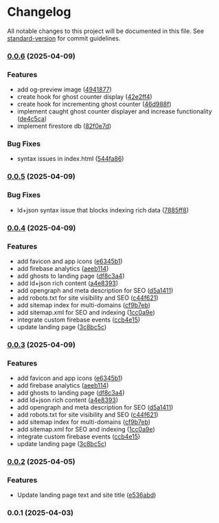 # Changelog

All notable changes to this project will be documented in this file. See [standard-version](https://github.com/conventional-changelog/standard-version) for commit guidelines.

### [0.0.6](https://github.com/pabron7/alpkurt-portfolio-landing/compare/v0.0.5...v0.0.6) (2025-04-09)


### Features

* add og-preview image ([4941877](https://github.com/pabron7/alpkurt-portfolio-landing/commit/4941877896db730e2df51cf36d9357db92552edf))
* create hook for ghost counter display ([42e2ff4](https://github.com/pabron7/alpkurt-portfolio-landing/commit/42e2ff46bbf7edadeaca09e85cc771b467771063))
* create hook for incrementing ghost counter ([46d988f](https://github.com/pabron7/alpkurt-portfolio-landing/commit/46d988f0fb75cc2dab1288077ce9814d9c198211))
* implement caught ghost counter displayer and increase functionality ([de4c5ca](https://github.com/pabron7/alpkurt-portfolio-landing/commit/de4c5ca385825d537121439d663f15f2f02bc230))
* implement firestore db ([82f0e7d](https://github.com/pabron7/alpkurt-portfolio-landing/commit/82f0e7ddbd68ad9263ded5df8cf1182a9289defc))


### Bug Fixes

* syntax issues in index.html ([544fa86](https://github.com/pabron7/alpkurt-portfolio-landing/commit/544fa862aae5a11b77ff346fe59f71149c9d4d8f))

### [0.0.5](https://github.com/pabron7/alpkurt-portfolio-landing/compare/v0.0.4...v0.0.5) (2025-04-09)


### Bug Fixes

* ld+json syntax issue that blocks indexing rich data ([7885ff8](https://github.com/pabron7/alpkurt-portfolio-landing/commit/7885ff890e146419deac19a65045b05ed9637834))

### [0.0.4](https://github.com/pabron7/alpkurt-portfolio-landing/compare/v0.0.2...v0.0.4) (2025-04-09)


### Features

* add favicon and app icons ([e6345b1](https://github.com/pabron7/alpkurt-portfolio-landing/commit/e6345b110df72a41648167af55382f9e53cfe986))
* add firebase analytics ([aeeb114](https://github.com/pabron7/alpkurt-portfolio-landing/commit/aeeb114ce642fe401c1011cbc07bd7bd92c476d2))
* add ghosts to landing page ([df8c3a4](https://github.com/pabron7/alpkurt-portfolio-landing/commit/df8c3a43939e6b10de18171b0dd29b1ea1c89c3d))
* add ld+json rich content ([a4e8393](https://github.com/pabron7/alpkurt-portfolio-landing/commit/a4e839350997a623074d7b82589fd086cf46cad0))
* add opengraph and meta description for SEO ([d5a1411](https://github.com/pabron7/alpkurt-portfolio-landing/commit/d5a141155e19a0685e5eb0a8d08d25cb2a53edfa))
* add robots.txt for site visibility and SEO ([c44f621](https://github.com/pabron7/alpkurt-portfolio-landing/commit/c44f621d61059be3bb7de9b9f676f89779a24dd4))
* add sitemap index for multi-domains ([cf9b7eb](https://github.com/pabron7/alpkurt-portfolio-landing/commit/cf9b7ebcc3116355b29d715be60cbbe70d896c9d))
* add sitemap.xml for SEO and indexing ([1cc0a9e](https://github.com/pabron7/alpkurt-portfolio-landing/commit/1cc0a9e993d251c3c2ea2c11c22b806d057274cf))
* integrate custom firebase events ([ccb4e15](https://github.com/pabron7/alpkurt-portfolio-landing/commit/ccb4e15d41f17961a14864d513f61e772e5a1e59))
* update landing page ([3c8bc5c](https://github.com/pabron7/alpkurt-portfolio-landing/commit/3c8bc5c8c454ac002f05dfeda8b16d47abe929f8))

### [0.0.3](https://github.com/pabron7/alpkurt-portfolio-landing/compare/v0.0.2...v0.0.3) (2025-04-09)


### Features

* add favicon and app icons ([e6345b1](https://github.com/pabron7/alpkurt-portfolio-landing/commit/e6345b110df72a41648167af55382f9e53cfe986))
* add firebase analytics ([aeeb114](https://github.com/pabron7/alpkurt-portfolio-landing/commit/aeeb114ce642fe401c1011cbc07bd7bd92c476d2))
* add ghosts to landing page ([df8c3a4](https://github.com/pabron7/alpkurt-portfolio-landing/commit/df8c3a43939e6b10de18171b0dd29b1ea1c89c3d))
* add ld+json rich content ([a4e8393](https://github.com/pabron7/alpkurt-portfolio-landing/commit/a4e839350997a623074d7b82589fd086cf46cad0))
* add opengraph and meta description for SEO ([d5a1411](https://github.com/pabron7/alpkurt-portfolio-landing/commit/d5a141155e19a0685e5eb0a8d08d25cb2a53edfa))
* add robots.txt for site visibility and SEO ([c44f621](https://github.com/pabron7/alpkurt-portfolio-landing/commit/c44f621d61059be3bb7de9b9f676f89779a24dd4))
* add sitemap index for multi-domains ([cf9b7eb](https://github.com/pabron7/alpkurt-portfolio-landing/commit/cf9b7ebcc3116355b29d715be60cbbe70d896c9d))
* add sitemap.xml for SEO and indexing ([1cc0a9e](https://github.com/pabron7/alpkurt-portfolio-landing/commit/1cc0a9e993d251c3c2ea2c11c22b806d057274cf))
* integrate custom firebase events ([ccb4e15](https://github.com/pabron7/alpkurt-portfolio-landing/commit/ccb4e15d41f17961a14864d513f61e772e5a1e59))
* update landing page ([3c8bc5c](https://github.com/pabron7/alpkurt-portfolio-landing/commit/3c8bc5c8c454ac002f05dfeda8b16d47abe929f8))

### [0.0.2](https://github.com/pabron7/alpkurt-portfolio-landing/compare/v0.0.1...v0.0.2) (2025-04-05)


### Features

* Update landing page text and site title ([e536abd](https://github.com/pabron7/alpkurt-portfolio-landing/commit/e536abd11566b88aaf7eef6e597d3dc83b2c8eb0))

### 0.0.1 (2025-04-03)
